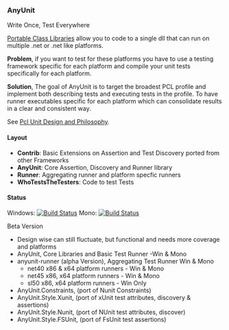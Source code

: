 ### AnyUnit
Write Once, Test Everywhere

[Portable Class Libraries][pcl] allow you to code to a single dll that can run on multiple .net or .net like platforms.

**Problem**, if you want to test for these platforms you have to use a testing framework specific for each platform and compile your unit tests specifically for each platform.

**Solution**, The goal of AnyUnit is to target the broadest PCL profile and implement both describing tests and executing tests in the profile. To have runner executables specific for each platform which can consolidate results in a clear and consistent way.

See [Pcl Unit Design and Philosophy][Design].

#### Layout
 - **Contrib**: Basic Extensions on Assertion and Test Discovery ported from other Frameworks
 - **AnyUnit**: Core Assertion, Discovery and Runner library
 - **Runner**: Aggregating runner and platform specfic runners
 - **WhoTestsTheTesters**: Code to test Tests

#### Status 
Windows: [![Build Status][WinImg]][WinLink] Mono: [![Build Status][MonoImg]][MonoLink] 

Beta Version
  - Design wise can still fluctuate, but functional and needs more coverage and platforms
  - AnyUnit, Core Libraries and Basic Test Runner -Win & Mono
  - anyunit-runner (alpha Version), Aggregating Test Runner Win & Mono
      - net40 x86 & x64 platform runners - Win & Mono
      - net45 x86, x64 platform runners - Win & Mono
      - sl50 x86, x64 platform runners - Win Only
  - AnyUnit.Constraints, (port of Nunit Constraints)
  - AnyUnit.Style.Xunit, (port of xUnit test attributes, discovery & assertions)
  - AnyUnit.Style.Nunit, (port of NUnit test attributes, discover)
  - AnyUnit.Style.FSUnit, (port of FsUnit test assertions)

[travis-ci]:https://travis-ci.org/
[Design]:http://github.com/jbtule/AnyUnit/wiki/Design
[pcl]:http://msdn.microsoft.com/en-us/library/gg597391.aspx


[WinImg]:https://ci.appveyor.com/api/projects/status/l8h3jw6c7d332y02?svg=true
[WinLink]:https://ci.appveyor.com/project/jbtule/anyunit
[JetBrains]:http://www.jetbrains.com/
[CodeBetter]:http://codebetter.com/
[MonoImg]:https://travis-ci.org/jbtule/AnyUnit.png?branch=master
[MonoLink]:https://travis-ci.org/jbtule/AnyUnit
